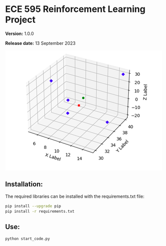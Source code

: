 # ECE 595 Reinforcement Learning Project

**Version:** 1.0.0

**Release date:** 13 September 2023

<img src="/Assets/Readme/demo.png" alt="Alt text" title="Optional title">

## Installation:

The required libraries can be installed with the requirements.txt file:

```bash
pip install --upgrade pip
pip install -r requirements.txt
```

## Use:

```bash
python start_code.py
```
